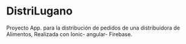 # DistriLugano
Proyecto App. para la distribución de pedidos de una distribuidora de Alimentos, Realizada con Ionic- angular- Firebase.
